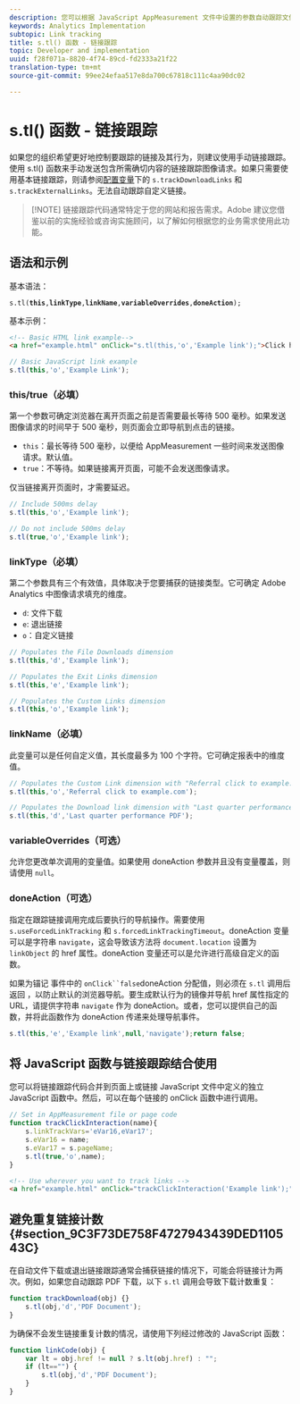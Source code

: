 ```yaml
---
description: 您可以根据 JavaScript AppMeasurement 文件中设置的参数自动跟踪文件下载和退出链接。
keywords: Analytics Implementation
subtopic: Link tracking
title: s.tl() 函数 - 链接跟踪
topic: Developer and implementation
uuid: f28f071a-8820-4f74-89cd-fd2333a21f22
translation-type: tm+mt
source-git-commit: 99ee24efaa517e8da700c67818c111c4aa90dc02

---
```



# s.tl() 函数 - 链接跟踪

如果您的组织希望更好地控制要跟踪的链接及其行为，则建议使用手动链接跟踪。使用 s.tl() 函数来手动发送包含所需确切内容的链接跟踪图像请求。如果只需要使用基本链接跟踪，则请参阅[配置变量](c-variables/configuration-variables.md)下的 `s.trackDownloadLinks` 和 `s.trackExternalLinks`。无法自动跟踪自定义链接。

> [!NOTE] 链接跟踪代码通常特定于您的网站和报告需求。Adobe 建议您借鉴以前的实施经验或咨询实施顾问，以了解如何根据您的业务需求使用此功能。

## 语法和示例

基本语法：

`s.tl(`**`this`**`,`**`linkType`**`,`**`linkName`**`,`**`variableOverrides`**`,`**`doneAction`**`);`

基本示例：

```HTML
<!-- Basic HTML link example-->
<a href="example.html" onClick="s.tl(this,'o','Example link');">Click here</a>
```

```JavaScript
// Basic JavaScript link example
s.tl(this,'o','Example Link');
```

### this/true（必填）

第一个参数可确定浏览器在离开页面之前是否需要最长等待 500 毫秒。如果发送图像请求的时间早于 500 毫秒，则页面会立即导航到点击的链接。

* `this`：最长等待 500 毫秒，以便给 AppMeasurement 一些时间来发送图像请求。默认值。
* `true`：不等待。如果链接离开页面，可能不会发送图像请求。

仅当链接离开页面时，才需要延迟。

```JavaScript
// Include 500ms delay
s.tl(this,'o','Example link');

// Do not include 500ms delay
s.tl(true,'o','Example link');
```

### linkType（必填）

第二个参数具有三个有效值，具体取决于您要捕获的链接类型。它可确定 Adobe Analytics 中图像请求填充的维度。

* `d`: 文件下载
* `e`: 退出链接
* `o`：自定义链接

```JavaScript
// Populates the File Downloads dimension
s.tl(this,'d','Example link');

// Populates the Exit Links dimension
s.tl(this,'e','Example link');

// Populates the Custom Links dimension
s.tl(this,'o','Example link');
```

### linkName（必填）

此变量可以是任何自定义值，其长度最多为 100 个字符。它可确定报表中的维度值。

```JavaScript
// Populates the Custom Link dimension with "Referral click to example.com"
s.tl(this,'o','Referral click to example.com');

// Populates the Download link dimension with "Last quarter performance PDF"
s.tl(this,'d','Last quarter performance PDF');
```

### variableOverrides（可选）

允许您更改单次调用的变量值。如果使用 doneAction 参数并且没有变量覆盖，则请使用 `null`。

### doneAction（可选）

指定在跟踪链接调用完成后要执行的导航操作。需要使用 `s.useForcedLinkTracking` 和 `s.forcedLinkTrackingTimeout`。doneAction 变量可以是字符串 `navigate`，这会导致该方法将 `document.location` 设置为 `linkObject` 的 href 属性。doneAction 变量还可以是允许进行高级自定义的函数。

如果为锚记 事件中的 `onClick``false`doneAction 分配值，则必须在 `s.tl` 调用后返回 ，以防止默认的浏览器导航。要生成默认行为的镜像并导航 href 属性指定的 URL，请提供字符串 `navigate` 作为 doneAction。或者，您可以提供自己的函数，并将此函数作为 doneAction 传递来处理导航事件。

```JavaScript
s.tl(this,'e','Example link',null,'navigate');return false;
```

## 将 JavaScript 函数与链接跟踪结合使用

您可以将链接跟踪代码合并到页面上或链接 JavaScript 文件中定义的独立 JavaScript 函数中。然后，可以在每个链接的 onClick 函数中进行调用。

```JavaScript
// Set in AppMeasurement file or page code
function trackClickInteraction(name){
    s.linkTrackVars='eVar16,eVar17';
    s.eVar16 = name;
    s.eVar17 = s.pageName;
    s.tl(true,'o',name);
}
```

```HTML
<!-- Use wherever you want to track links -->
<a href="example.html" onClick="trackClickInteraction('Example link');">Click here</a>
```

## 避免重复链接计数 {#section_9C3F73DE758F4727943439DED110543C}

在自动文件下载或退出链接跟踪通常会捕获链接的情况下，可能会将链接计为两次。例如，如果您自动跟踪 PDF 下载，以下 `s.tl` 调用会导致下载计数重复：

```JavaScript
function trackDownload(obj) {}
    s.tl(obj,'d','PDF Document');
}
```

为确保不会发生链接重复计数的情况，请使用下列经过修改的 JavaScript 函数：

```JavaScript
function linkCode(obj) {
    var lt = obj.href != null ? s.lt(obj.href) : "";
    if (lt=="") {
        s.tl(obj,'d','PDF Document');
    }
}
```

